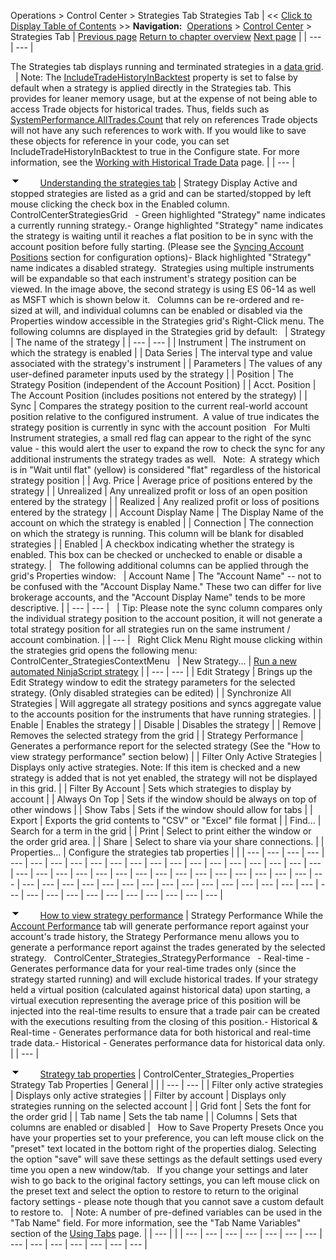 ﻿
Operations \> Control Center \> Strategies Tab
Strategies Tab
| \<\< [Click to Display Table of Contents](strategies_tab.md) \>\> **Navigation:**     [Operations](operations-1.md) \> [Control Center](control_center-1.md) \> Strategies Tab | [Previous page](orders_tab-1.md) [Return to chapter overview](control_center-1.md) [Next page](executions_tab-1.md) |
| --- | --- |

The Strategies tab displays running and terminated strategies in a [data grid](data_grids-1.md).
 
| Note: The [IncludeTradeHistoryInBacktest](includetradehistoryinbacktest-1.md) property is set to false by default when a strategy is applied directly in the Strategies tab. This provides for leaner memory usage, but at the expense of not being able to access Trade objects for historical trades. Thus, fields such as [SystemPerformance.AllTrades.Count](alltrades-1.md) that rely on references Trade objects will not have any such references to work with. If you would like to save these objects for reference in your code, you can set IncludeTradeHistoryInBacktest to true in the Configure state. For more information, see the [Working with Historical Trade Data](strategyanalyzer_properties_2-1.md) page. |
| --- |

![tog_minus](tog_minus-1.gif)        [Understanding the strategies tab](javascript:HMToggle('toggle','UnderstandingTheStrategiesTab','UnderstandingTheStrategiesTab_ICON'))
| Strategy Display Active and stopped strategies are listed as a grid and can be started/stopped by left mouse clicking the check box in the Enabled column.   ControlCenterStrategiesGrid   - Green highlighted "Strategy" name indicates a currently running strategy.- Orange highlighted "Strategy" name indicates the strategy is waiting until it reaches a flat position to be in sync with the account position before fully starting. (Please see the [Syncing Account Positions](syncing_account_positions-1.md) section for configuration options)- Black highlighted "Strategy" name indicates a disabled strategy.  Strategies using multiple instruments will be expandable so that each instrument's strategy position can be viewed. In the image above, the second strategy is using ES 06\-14 as well as MSFT which is shown below it.   Columns can be re\-ordered and re\-sized at will, and individual columns can be enabled or disabled via the Properties window accessible in the Strategies grid's Right\-Click menu. The following columns are displayed in the Strategies grid by default:     | Strategy | The name of the strategy | | --- | --- | | Instrument | The instrument on which the strategy is enabled | | Data Series | The interval type and value associated with the strategy's instrument | | Parameters | The values of any user\-defined parameter inputs used by the strategy | | Position | The Strategy Position (independent of the Account Position) | | Acct. Position | The Account Position (includes positions not entered by the strategy) | | Sync | Compares the strategy position to the current real\-world account position relative to the configured instrument.  A value of true indicates the strategy position is currently in sync with the account position    For Multi Instrument strategies, a small red flag can appear to the right of the sync value \- this would alert the user to expand the row to check the sync for any additional instruments the strategy trades as well.   Note:  A strategy which is in "Wait until flat" (yellow) is considered "flat" regardless of the historical strategy position | | Avg. Price | Average price of positions entered by the strategy | | Unrealized | Any unrealized profit or loss of an open position entered by the strategy | | Realized | Any realized profit or loss of positions entered by the strategy | | Account Display Name | The Display Name of the account on which the strategy is enabled | | Connection | The connection on which the strategy is running. This column will be blank for disabled strategies | | Enabled | A checkbox indicating whether the strategy is enabled. This box can be checked or unchecked to enable or disable a strategy. |      The following additional columns can be applied through the grid's Properties window:     | Account Name | The "Account Name" \-\- not to be confused with the "Account Display Name." These two can differ for live brokerage accounts, and the "Account Display Name" tends to be more descriptive. | | --- | --- |        | Tip: Please note the sync column compares only the individual strategy position to the account position, it will not generate a total strategy position for all strategies run on the same instrument / account combination. | | --- |      Right Click Menu Right mouse clicking within the strategies grid opens the following menu:   ControlCenter_StrategiesContextMenu     | New Strategy... | [Run a new automated NinjaScript strategy](running_a_ninjascript_strategy-1.md) | | --- | --- | | Edit Strategy | Brings up the Edit Strategy window to edit the strategy parameters for the selected strategy. (Only disabled strategies can be edited) | | Synchronize All Strategies | Will aggregate all strategy positions and syncs aggregate value to the accounts position for the instruments that have running strategies. | | Enable | Enables the strategy | | Disable | Disables the strategy | | Remove | Removes the selected strategy from the grid | | Strategy Performance | Generates a performance report for the selected strategy (See the "How to view strategy performance" section below) | | Filter Only Active Strategies | Displays only active strategies. Note: If this item is checked and a new strategy is added that is not yet enabled, the strategy will not be displayed in this grid. | | Filter By Account | Sets which strategies to display by account | | Always On Top | Sets if the window should be always on top of other windows | | Show Tabs | Sets if the window should allow for tabs | | Export | Exports the grid contents to "CSV" or "Excel" file format | | Find... | Search for a term in the grid | | Print | Select to print either the window or the order grid area. | | Share | Select to share via your share connections. | | Properties... | Configure the strategies tab properties | |
| --- | --- | --- | --- | --- | --- | --- | --- | --- | --- | --- | --- | --- | --- | --- | --- | --- | --- | --- | --- | --- | --- | --- | --- | --- | --- | --- | --- | --- | --- | --- | --- | --- | --- | --- | --- | --- | --- | --- | --- | --- | --- | --- | --- | --- | --- | --- | --- | --- | --- | --- | --- | --- | --- | --- | --- | --- | --- | --- | --- | --- | --- |

![tog_minus](tog_minus-1.gif)        [How to view strategy performance](javascript:HMToggle('toggle','HowToViewStrategyPerformance','HowToViewStrategyPerformance_ICON'))
| Strategy Performance While the [Account Performance](trade_performance-1.md) tab will generate performance report against your account's trade history, the Strategy Performance menu allows you to generate a performance report against the trades generated by the selected strategy.   ControlCenter_Strategies_StrategyPerformance   - Real\-time \- Generates performance data for your real\-time trades only (since the strategy started running) and will exclude historical trades. If your strategy held a virtual position (calculated against historical data) upon starting, a virtual execution representing the average price of this position will be injected into the real\-time results to ensure that a trade pair can be created with the executions resulting from the closing of this position.- Historical \& Real\-time \- Generates performance data for both historical and real\-time trade data.- Historical \- Generates performance data for historical data only. |
| --- |

![tog_minus](tog_minus-1.gif)        [Strategy tab properties](javascript:HMToggle('toggle','StrategyTabProperties','StrategyTabProperties_ICON'))
| ControlCenter_Strategies_Properties   Strategy Tab Properties   | General |  | | --- | --- | | Filter only active strategies | Displays only active strategies | | Filter by account | Displays only strategies running on the selected account | | Grid font | Sets the font for the order grid | | Tab name | Sets the tab name | | Columns | Sets that columns are enabled or disabled |      How to Save Property Presets Once you have your properties set to your preference, you can left mouse click on the "preset" text located in the bottom right of the properties dialog. Selecting the option "save" will save these settings as the default settings used every time you open a new window/tab.   If you change your settings and later wish to go back to the original factory settings, you can left mouse click on the preset text and select the option to restore to return to the original factory settings \- please note though that you cannot save a custom default to restore to.     | Note: A number of pre\-defined variables can be used in the "Tab Name" field. For more information, see the "Tab Name Variables" section of the [Using Tabs](using_tabs-1.md) page. | | --- | |
| --- | --- | --- | --- | --- | --- | --- | --- | --- | --- | --- | --- | --- | --- |

